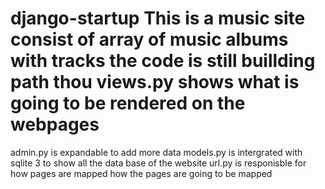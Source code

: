 # django-startup This is a music site consist of array of music albums with tracks   the code is still  buillding path thou views.py shows what is going to be rendered on the webpages
admin.py  is expandable to add more data 
models.py is intergrated with sqlite 3 to show all the data base of the website
url.py is responisble for how pages are mapped
how the pages are going to be mapped
